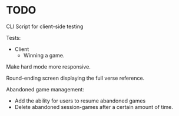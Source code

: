 # TODO

CLI Script for client-side testing

Tests:

- Client
	- Winning a game.

Make hard mode more responsive.

Round-ending screen displaying the full verse reference.

Abandoned game management:
- Add the ability for users to resume abandoned games
- Delete abandoned session-games after a certain amount of time.
